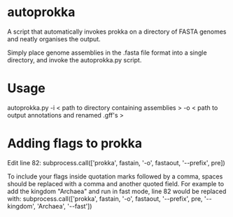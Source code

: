 # autoprokka
A script that automatically invokes prokka on a directory of FASTA genomes and neatly organises the output.

Simply place genome assemblies in the .fasta file format into a single directory, and invoke the autoprokka.py script.

# Usage
autoprokka.py -i < path to directory containing assemblies > -o < path to output annotations and renamed .gff's >

# Adding flags to prokka
Edit line 82: 
        subprocess.call(['prokka', fastain, '-o', fastaout, '--prefix', pre])
        
To include your flags inside quotation marks followed by a comma, spaces should be replaced with a comma and another quoted field. For example to add the kingdom "Archaea" and run in fast mode, line 82 would be replaced with:
        subprocess.call(['prokka', fastain, '-o', fastaout, '--prefix', pre, '--kingdom', 'Archaea', '--fast'])

